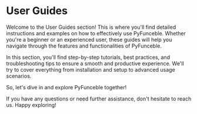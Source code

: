 # User Guides

Welcome to the User Guides section! This is where you'll find detailed
instructions and examples on how to effectively use PyFunceble. Whether you're a
beginner or an experienced user, these guides will help you navigate through the
features and functionalities of PyFunceble.

In this section, you'll find step-by-step tutorials, best practices, and
troubleshooting tips to ensure a smooth and productive experience. We'll try to
cover everything from installation and setup to advanced usage scenarios.

So, let's dive in and explore PyFunceble together!

If you have any questions or need further assistance, don't hesitate to reach
us. Happy exploring!
